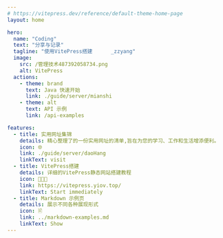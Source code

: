 ```yaml
---
# https://vitepress.dev/reference/default-theme-home-page
layout: home

hero:
  name: "Coding"
  text: "分享与记录"
  tagline: "使用VitePress搭建      _zzyang"
  image:
    src: /管理技术487392058734.png
    alt: VitePress
  actions:
    - theme: brand
      text: Java 快速开始
      link: ./guide/server/mianshi
    - theme: alt
      text: API 示例
      link: /api-examples

features:
  - title: 实用网址集锦
    details: 精心整理了的一份实用网址的清单,旨在为您的学习、工作和生活增添便利。
    icon: 🌐
    link: ./guide/server/daoHang
    linkText: visit
  - title: VitePress搭建
    details: 详细的VitePress静态网站搭建教程
    icon: 👨🏻‍💻
    link: https://vitepress.yiov.top/
    linkText: Start immediately
  - title: Markdown 示例页
    details: 展示不同各种展现形式
    icon: 🖹
    link: ../markdown-examples.md
    linkText: Show
---
```


<confetti />